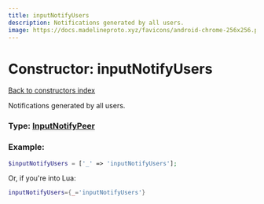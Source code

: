 ```yaml
---
title: inputNotifyUsers
description: Notifications generated by all users.
image: https://docs.madelineproto.xyz/favicons/android-chrome-256x256.png
---
```

# Constructor: inputNotifyUsers  
[Back to constructors index](index.md)



Notifications generated by all users.




### Type: [InputNotifyPeer](../types/InputNotifyPeer.md)


### Example:

```php
$inputNotifyUsers = ['_' => 'inputNotifyUsers'];
```  


Or, if you're into Lua:

```lua
inputNotifyUsers={_='inputNotifyUsers'}

```


